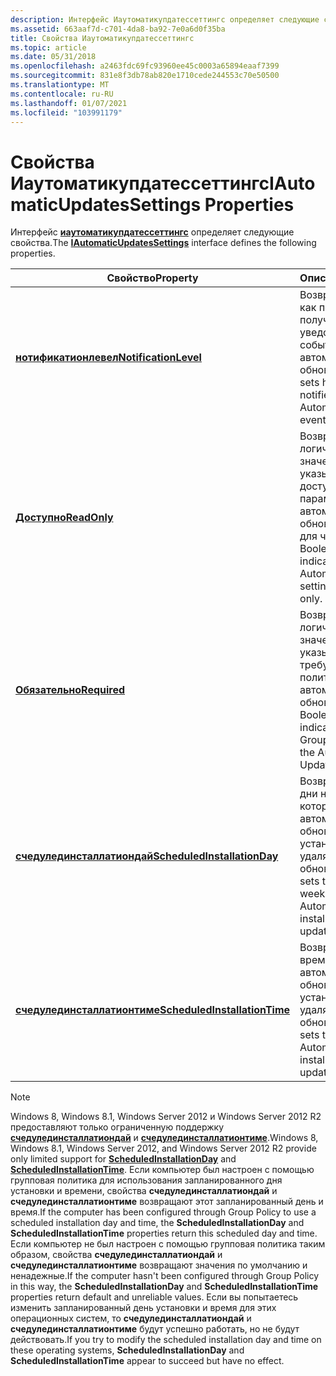 ```yaml
---
description: Интерфейс Иаутоматикупдатессеттингс определяет следующие свойства.
ms.assetid: 663aaf7d-c701-4da8-ba92-7e0a6d0f35ba
title: Свойства Иаутоматикупдатессеттингс
ms.topic: article
ms.date: 05/31/2018
ms.openlocfilehash: a2463fdc69fc93960ee45c0003a65894eaaf7399
ms.sourcegitcommit: 831e8f3db78ab820e1710cede244553c70e50500
ms.translationtype: MT
ms.contentlocale: ru-RU
ms.lasthandoff: 01/07/2021
ms.locfileid: "103991179"
---
```

# <a name="iautomaticupdatessettings-properties"></a><span data-ttu-id="3fb39-103">Свойства Иаутоматикупдатессеттингс</span><span class="sxs-lookup"><span data-stu-id="3fb39-103">IAutomaticUpdatesSettings Properties</span></span>

<span data-ttu-id="3fb39-104">Интерфейс [**иаутоматикупдатессеттингс**](/windows/desktop/api/Wuapi/nn-wuapi-iautomaticupdatessettings) определяет следующие свойства.</span><span class="sxs-lookup"><span data-stu-id="3fb39-104">The [**IAutomaticUpdatesSettings**](/windows/desktop/api/Wuapi/nn-wuapi-iautomaticupdatessettings) interface defines the following properties.</span></span>



| <span data-ttu-id="3fb39-105">Свойство</span><span class="sxs-lookup"><span data-stu-id="3fb39-105">Property</span></span>                                                                                 | <span data-ttu-id="3fb39-106">Описание</span><span class="sxs-lookup"><span data-stu-id="3fb39-106">Description</span></span>                                                                                      |
|------------------------------------------------------------------------------------------|--------------------------------------------------------------------------------------------------|
| [<span data-ttu-id="3fb39-107">**нотификатионлевел**</span><span class="sxs-lookup"><span data-stu-id="3fb39-107">**NotificationLevel**</span></span>](/windows/desktop/api/Wuapi/nf-wuapi-iautomaticupdatessettings-get_notificationlevel)                 | <span data-ttu-id="3fb39-108">Возвращает и задает, как пользователи получают уведомления о событиях автоматического обновления.</span><span class="sxs-lookup"><span data-stu-id="3fb39-108">Gets and sets how users are notified about Automatic Update events.</span></span>                              |
| [<span data-ttu-id="3fb39-109">**Доступно**</span><span class="sxs-lookup"><span data-stu-id="3fb39-109">**ReadOnly**</span></span>](/windows/desktop/api/Wuapi/nf-wuapi-iautomaticupdatessettings-get_readonly)                                   | <span data-ttu-id="3fb39-110">Возвращает логическое значение, указывающее, доступны ли параметры автоматического обновления только для чтения.</span><span class="sxs-lookup"><span data-stu-id="3fb39-110">Gets a Boolean value that indicates whether the Automatic Update settings are read-only.</span></span>         |
| [<span data-ttu-id="3fb39-111">**Обязательно**</span><span class="sxs-lookup"><span data-stu-id="3fb39-111">**Required**</span></span>](/windows/desktop/api/Wuapi/nf-wuapi-iautomaticupdatessettings-get_required)                                   | <span data-ttu-id="3fb39-112">Возвращает логическое значение, указывающее, требует ли групповая политика службы автоматическое обновление.</span><span class="sxs-lookup"><span data-stu-id="3fb39-112">Gets a Boolean value that indicates whether Group Policy requires the Automatic Updates service.</span></span> |
| [<span data-ttu-id="3fb39-113">**счедулединсталлатиондай**</span><span class="sxs-lookup"><span data-stu-id="3fb39-113">**ScheduledInstallationDay**</span></span>](/windows/desktop/api/Wuapi/nf-wuapi-iautomaticupdatessettings-get_scheduledinstallationday)   | <span data-ttu-id="3fb39-114">Возвращает и задает дни недели, в которые автоматическое обновление устанавливает или удаляет обновления.</span><span class="sxs-lookup"><span data-stu-id="3fb39-114">Gets and sets the days of the week on which Automatic Updates installs or uninstalls updates.</span></span>    |
| [<span data-ttu-id="3fb39-115">**счедулединсталлатионтиме**</span><span class="sxs-lookup"><span data-stu-id="3fb39-115">**ScheduledInstallationTime**</span></span>](/windows/desktop/api/Wuapi/nf-wuapi-iautomaticupdatessettings-get_scheduledinstallationtime) | <span data-ttu-id="3fb39-116">Возвращает и задает время, когда автоматическое обновление устанавливает или удаляет обновления.</span><span class="sxs-lookup"><span data-stu-id="3fb39-116">Gets and sets the time at which Automatic Updates installs or uninstalls updates.</span></span>                |



 

> [!Note]  
> <span data-ttu-id="3fb39-117">Windows 8, Windows 8.1, Windows Server 2012 и Windows Server 2012 R2 предоставляют только ограниченную поддержку [**счедулединсталлатиондай**](/windows/desktop/api/Wuapi/nf-wuapi-iautomaticupdatessettings-get_scheduledinstallationday) и [**счедулединсталлатионтиме**](/windows/desktop/api/Wuapi/nf-wuapi-iautomaticupdatessettings-get_scheduledinstallationtime).</span><span class="sxs-lookup"><span data-stu-id="3fb39-117">Windows 8, Windows 8.1, Windows Server 2012, and Windows Server 2012 R2 provide only limited support for [**ScheduledInstallationDay**](/windows/desktop/api/Wuapi/nf-wuapi-iautomaticupdatessettings-get_scheduledinstallationday) and [**ScheduledInstallationTime**](/windows/desktop/api/Wuapi/nf-wuapi-iautomaticupdatessettings-get_scheduledinstallationtime).</span></span> <span data-ttu-id="3fb39-118">Если компьютер был настроен с помощью групповая политика для использования запланированного дня установки и времени, свойства **счедулединсталлатиондай** и **счедулединсталлатионтиме** возвращают этот запланированный день и время.</span><span class="sxs-lookup"><span data-stu-id="3fb39-118">If the computer has been configured through Group Policy to use a scheduled installation day and time, the **ScheduledInstallationDay** and **ScheduledInstallationTime** properties return this scheduled day and time.</span></span> <span data-ttu-id="3fb39-119">Если компьютер не был настроен с помощью групповая политика таким образом, свойства **счедулединсталлатиондай** и **счедулединсталлатионтиме** возвращают значения по умолчанию и ненадежные.</span><span class="sxs-lookup"><span data-stu-id="3fb39-119">If the computer hasn't been configured through Group Policy in this way, the **ScheduledInstallationDay** and **ScheduledInstallationTime** properties return default and unreliable values.</span></span> <span data-ttu-id="3fb39-120">Если вы попытаетесь изменить запланированный день установки и время для этих операционных систем, то **счедулединсталлатиондай** и **счедулединсталлатионтиме** будут успешно работать, но не будут действовать.</span><span class="sxs-lookup"><span data-stu-id="3fb39-120">If you try to modify the scheduled installation day and time on these operating systems, **ScheduledInstallationDay** and **ScheduledInstallationTime** appear to succeed but have no effect.</span></span>

 

 

 



